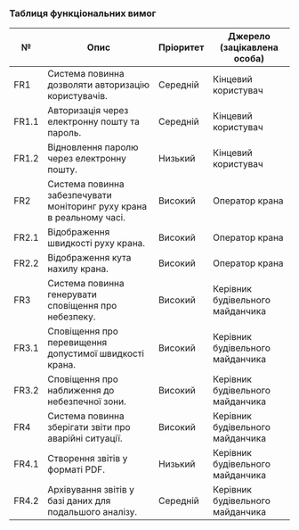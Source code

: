 ### Таблиця функціональних вимог

| №      | Опис                                                             | Пріоритет | Джерело (зацікавлена особа) |
|--------|------------------------------------------------------------------|-----------|-----------------------------|
| FR1    | Система повинна дозволяти авторизацію користувачів.              | Середній   | Кінцевий користувач         |
| FR1.1  | Авторизація через електронну пошту та пароль.                    | Середній   | Кінцевий користувач         |
| FR1.2  | Відновлення паролю через електронну пошту.                       | Низький    | Кінцевий користувач         |
| FR2    | Система повинна забезпечувати моніторинг руху крана в реальному часі. | Високий    | Оператор крана         |
| FR2.1  | Відображення швидкості руху крана.                               | Високий    | Оператор крана              |
| FR2.2  | Відображення кута нахилу крана.                                  | Високий    | Оператор крана              |
| FR3    | Система повинна генерувати сповіщення про небезпеку.             | Високий    | Керівник будівельного майданчика |
| FR3.1  | Сповіщення про перевищення допустимої швидкості крана.           | Високий    | Керівник будівельного майданчика |
| FR3.2  | Сповіщення про наближення до небезпечної зони.                   | Високий    | Керівник будівельного майданчика |
| FR4    | Система повинна зберігати звіти про аварійні ситуації.           | Високий    | Керівник будівельного майданчика |
| FR4.1  | Створення звітів у форматі PDF.                                  | Низький    | Керівник будівельного майданчика |
| FR4.2  | Архівування звітів у базі даних для подальшого аналізу.          | Середній   | Керівник будівельного майданчика |

